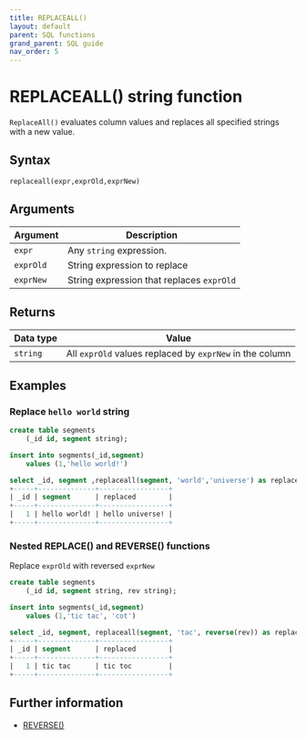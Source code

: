 ```yaml
---
title: REPLACEALL()
layout: default
parent: SQL functions
grand_parent: SQL guide
nav_order: 5
---
```


# REPLACEALL() string function

`ReplaceAll()` evaluates column values and replaces all specified strings with a new value.

## Syntax

```
replaceall(expr,exprOld,exprNew)
```

## Arguments

| Argument | Description |
|---|---|
| `expr` | Any `string` expression. |
| `exprOld` | String expression to replace |
| `exprNew` | String expression that replaces `exprOld` |

## Returns

| Data type | Value |
|---|---|
| `string` | All `exprOld` values replaced by `exprNew` in the column |

## Examples

### Replace `hello world` string

```sql
create table segments
    (_id id, segment string);

insert into segments(_id,segment)
    values (1,'hello world!')

select _id, segment ,replaceall(segment, 'world','universe') as replaced from segments;
+-----+--------------+-----------------+
| _id | segment      | replaced        |
+-----+--------------+-----------------+
|   1 | hello world! | hello universe! |
+-----+--------------+-----------------+
```
### Nested REPLACE() and REVERSE() functions

Replace `exprOld` with reversed `exprNew`

```sql
create table segments
    (_id id, segment string, rev string);

insert into segments(_id,segment)
    values (1,'tic tac', 'cot')

select _id, segment, replaceall(segment, 'tac', reverse(rev)) as replaced from segments;
+-----+--------------+-----------------+
| _id | segment      | replaced        |
+-----+--------------+-----------------+
|   1 | tic tac      | tic toc         |
+-----+--------------+-----------------+
```

## Further information

* [REVERSE()](/docs/sql-guide/functions/function-reverse)
